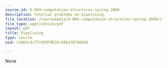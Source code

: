 ```yaml
---
course_id: 6-004-computation-structures-spring-2009
description: Tutorial problems on pipelining.
file_location: /coursemedia/6-004-computation-structures-spring-2009/c1b63c4cf7c039f9635c48ba76748546_MIT6_004s09_tutor09.pdf
file_type: application/pdf
layout: pdf
title: Pipelining
type: course
uid: c1b63c4cf7c039f9635c48ba76748546

---
```

None